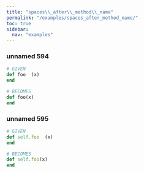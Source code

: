 ```yaml
---
title: "spaces\\_after\\_method\\_name"
permalink: "/examples/spaces_after_method_name/"
toc: true
sidebar:
  nav: "examples"
---
```


### unnamed 594
```ruby
# GIVEN
def foo  (x)
end
```
```ruby
# BECOMES
def foo(x)
end
```
### unnamed 595
```ruby
# GIVEN
def self.foo  (x)
end
```
```ruby
# BECOMES
def self.foo(x)
end
```
